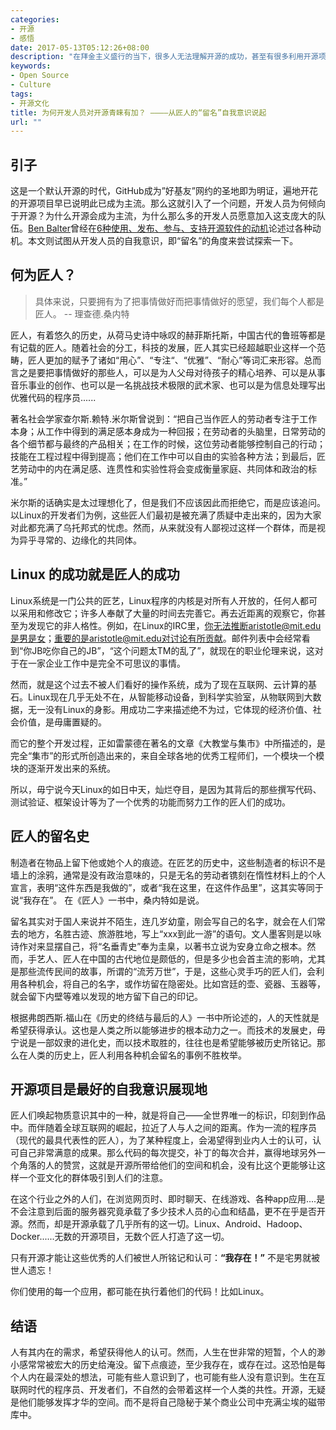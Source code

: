 ```yaml
---
categories:
- 开源
- 感悟
date: 2017-05-13T05:12:26+08:00
description: "在拜金主义盛行的当下，很多人无法理解开源的成功，甚至有很多利用开源项目的公司，也无法理解其中最为关键的一点：开发人员本身的关怀。以作坊式的秘方文化为圭臬，不仅毁了员工本身，自家的路也是越走越窄。本文尝试从开发人员本身的角度，从人类学的角度来探讨一下，为何人们愿意加入开源大潮。"
keywords:
- Open Source
- Culture
tags:
- 开源文化
title: 为何开发人员对开源青睐有加？ ————从匠人的“留名”自我意识说起
url: ""
---
```


## 引子

这是一个默认开源的时代，GitHub成为”好基友”网约的圣地即为明证，遍地开花的开源项目早已说明此已成为主流。那么这就引入了一个问题，开发人员为何倾向于开源？为什么开源会成为主流，为什么那么多的开发人员愿意加入这支庞大的队伍。[Ben Balter](https://opensource.com/users/benbalter)曾经在[6种使用、发布、参与、支持开源软件的动机](https://opensource.com/life/15/12/why-open-source)论述过各种动机。本文则试图从开发人员的自我意识，即“留名”的角度来尝试探索一下。

## 何为匠人？

> 具体来说，只要拥有为了把事情做好而把事情做好的愿望，我们每个人都是匠人。  -- 理查德.桑内特

匠人，有着悠久的历史，从荷马史诗中咏叹的赫菲斯托斯，中国古代的鲁班等都是有记载的匠人。随着社会的分工，科技的发展，匠人其实已经超越职业这样一个范畴，匠人更加的赋予了诸如“用心”、“专注“、“优雅”、“耐心”等词汇来形容。总而言之是要把事情做好的那些人，可以是为人父母对待孩子的精心培养、可以是从事音乐事业的创作、也可以是一名挑战技术极限的武术家、也可以是为信息处理写出优雅代码的程序员......

著名社会学家查尔斯.赖特.米尔斯曾说到：“把自己当作匠人的劳动者专注于工作本身；从工作中得到的满足感本身成为一种回报；在劳动者的头脑里，日常劳动的各个细节都与最终的产品相关；在工作的时候，这位劳动者能够控制自己的行动；技能在工程过程中得到提高；他们在工作中可以自由的实验各种方法；到最后，匠艺劳动中的内在满足感、连贯性和实验性将会变成衡量家庭、共同体和政治的标准。”

米尔斯的话确实是太过理想化了，但是我们不应该因此而拒绝它，而是应该追问。以Linux的开发者们为例，这些匠人们最初是被充满了质疑中走出来的，因为大家对此都充满了乌托邦式的忧虑。然而，从来就没有人鄙视过这样一个群体，而是视为异乎寻常的、边缘化的共同体。

## Linux 的成功就是匠人的成功

Linux系统是一门公共的匠艺，Linux程序的内核是对所有人开放的，任何人都可以采用和修改它；许多人奉献了大量的时间去完善它。再去近距离的观察它，你甚至为发现它的非人格性。例如，在Linux的IRC里，你无法推断aristotle@mit.edu是男是女；重要的是aristotle@mit.edu对讨论有所贡献。邮件列表中会经常看到“你JB吃你自己的JB”，“这个问题太TM的乱了”，就现在的职业伦理来说，这对于在一家企业工作中是完全不可思议的事情。

然而，就是这个过去不被人们看好的操作系统，成为了现在互联网、云计算的基石。Linux现在几乎无处不在，从智能移动设备，到科学实验室，从物联网到大数据，无一没有Linux的身影。用成功二字来描述绝不为过，它体现的经济价值、社会价值，是毋庸置疑的。

而它的整个开发过程，正如雷蒙德在著名的文章《大教堂与集市》中所描述的，是完全“集市”的形式所创造出来的，来自全球各地的优秀工程师们，一个模块一个模块的逐渐开发出来的系统。

所以，毋宁说今天Linux的如日中天，灿烂夺目，是因为其背后的那些撰写代码、测试验证、框架设计等为了一个优秀的功能而努力工作的匠人们的成功。

## 匠人的留名史

制造者在物品上留下他或她个人的痕迹。在匠艺的历史中，这些制造者的标识不是墙上的涂鸦，通常是没有政治意味的，只是无名的劳动者镌刻在惰性材料上的个人宣言，表明“这件东西是我做的”，或者“我在这里，在这件作品里”，这其实等同于说“我存在”。 在《匠人》一书中，桑内特如是说。

留名其实对于国人来说并不陌生，连几岁幼童，刚会写自己的名字，就会在人们常去的地方，名胜古迹、旅游胜地，写上“xxx到此一游”的语句。文人墨客则是以咏诗作对来显摆自己，将“名垂青史”奉为圭臬，以著书立说为安身立命之根本。然而，手艺人、匠人在中国的古代地位是颇低的，但是多少也会首主流的影响，尤其是那些流传民间的故事，所谓的“流芳万世”，于是，这些心灵手巧的匠人们，会利用各种机会，将自己的名字，或作坊留在隐密处。比如宫廷的壶、瓷器、玉器等，就会留下内壁等难以发现的地方留下自己的印记。

根据弗朗西斯.福山在《历史的终结与最后的人》一书中所论述的，人的天性就是希望获得承认。这也是人类之所以能够进步的根本动力之一。而技术的发展史，毋宁说是一部奴隶的进化史，而以技术取胜的，往往也是希望能够被历史所铭记。那么在人类的历史上，匠人利用各种机会留名的事例不胜枚举。

## 开源项目是最好的自我意识展现地

匠人们唤起物质意识其中的一种，就是将自己——全世界唯一的标识，印刻到作品中。而伴随着全球互联网的崛起，拉近了人与人之间的距离。作为一流的程序员（现代的最具代表性的匠人），为了某种程度上，会渴望得到业内人士的认可，认可自己非常满意的成果。那么代码的每次提交，补丁的每次合并，赢得地球另外一个角落的人的赞赏，这就是开源所带给他们的空间和机会，没有比这个更能够让这样一个亚文化的群体吸引到人们的注意。

在这个行业之外的人们，在浏览网页时、即时聊天、在线游戏、各种app应用....是不会注意到后面的服务器究竟承载了多少技术人员的心血和结晶，更不在乎是否开源。然而，却是开源承载了几乎所有的这一切。Linux、Android、Hadoop、Docker......无数的开源项目，无数个匠人打造了这一切。

只有开源才能让这些优秀的人们被世人所铭记和认可：**“我存在！”** 不是宅男就被世人遗忘！

你们使用的每一个应用，都可能在执行着他们的代码！比如Linux。

## 结语

人有其内在的需求，希望获得他人的认可。然而，人生在世非常的短暂，个人的渺小感常常被宏大的历史给淹没。留下点痕迹，至少我存在，或存在过。这恐怕是每个人内在最深处的想法，可能有些人意识到了，也可能有些人没有意识到。生在互联网时代的程序员、开发者们，不自然的会带着这样一个人类的共性。开源，无疑是他们能够发挥才华的空间。而不是将自己隐秘于某个商业公司中充满尘埃的磁带库中。
